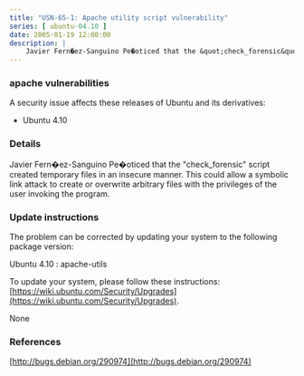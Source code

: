 ```yaml
---
title: "USN-65-1: Apache utility script vulnerability"
series: [ ubuntu-04.10 ]
date: 2005-01-19 12:00:00
description: |
    Javier Fern�ez-Sanguino Pe�oticed that the &quot;check_forensic&quot; script created temporary files in an insecure manner. This could allow a symbolic link attack to create or overwrite arbitrary files with the privileges of the user invoking the program.
--- 
```

 
### apache vulnerabilities

A security issue affects these releases of Ubuntu and its derivatives:

* Ubuntu 4.10

### Details

Javier Fern�ez-Sanguino Pe�oticed that the &quot;check_forensic&quot; script created temporary files in an insecure manner. This could allow a symbolic link attack to create or overwrite arbitrary files with the privileges of the user invoking the program.

### Update instructions

The problem can be corrected by updating your system to the following package version:

Ubuntu 4.10
 : apache-utils 

To update your system, please follow these instructions: [https://wiki.ubuntu.com/Security/Upgrades](https://wiki.ubuntu.com/Security/Upgrades).

None

### References

 [http://bugs.debian.org/290974](http://bugs.debian.org/290974)
 
